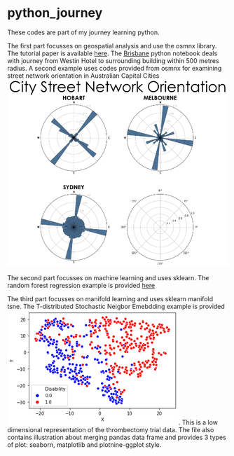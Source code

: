 # python_journey
These codes are part of my journey learning python. 

The first part focusses on geospatial analysis and use the osmnx library. The tutorial paper is available [here](https://www.frontiersin.org/articles/10.3389/fneur.2019.00743/full). The [Brisbane](./Brisbane.ipynb) python notebook deals with journey from Westin Hotel to surrounding building within 500 metres radius. A second example uses codes provided from osmnx for examining street network orientation in Australian Capital Cities [![here](./AustCities.png)](./AustCities-Copy1.ipynb) 

The second part focusses on machine learning and uses sklearn. The random forest regression example is provided [here](./RFstandfirm.ipynb)

The third part focusses on manifold learning and uses sklearn manifold tsne. The T-distributed Stochastic Neigbor Emebdding example is provided [![here](./TSNEecr_sns.png)](./TSNEecr.ipynb). This is a low dimensional representation of the thrombectomy trial data. The file also contains illustration about merging pandas data frame and provides 3 types of plot: seaborn, matplotlib and plotnine-ggplot style.
